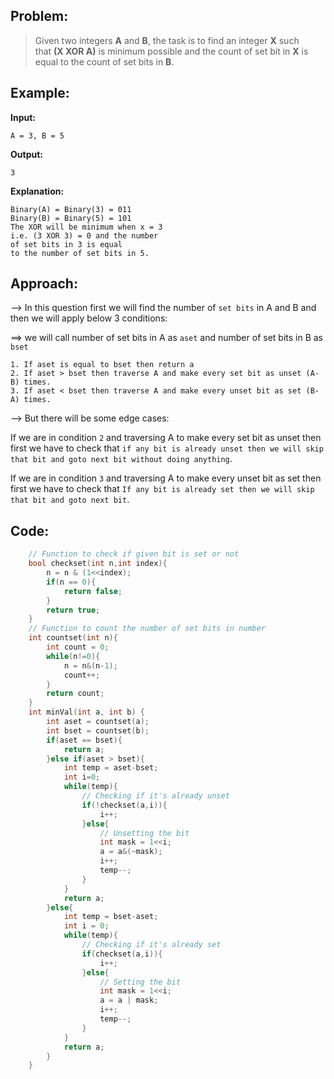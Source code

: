 ## Problem:

>Given two integers **A** and **B**, the task is to find an integer **X** such that **(X XOR A)** is minimum possible and the count of set bit in **X** is equal to the count of set bits in **B**.

## Example:

**Input:** 
```
A = 3, B = 5
```
**Output:** 
```
3
```
**Explanation:**
```
Binary(A) = Binary(3) = 011
Binary(B) = Binary(5) = 101
The XOR will be minimum when x = 3
i.e. (3 XOR 3) = 0 and the number
of set bits in 3 is equal
to the number of set bits in 5.
```

## Approach:

--> In this question first we will find the number of `set bits` in A and B and then we will apply below 3 conditions:

==> we will call number of set bits in A as `aset` and number of set bits in B as `bset`

```
1. If aset is equal to bset then return a
2. If aset > bset then traverse A and make every set bit as unset (A-B) times.
3. If aset < bset then traverse A and make every unset bit as set (B-A) times.
```

--> But there will be some edge cases:

If we are in condition `2` and traversing A to make every set bit as unset then first we have to check that `if any bit is already unset then we will skip that bit and goto next bit without doing anything`.

If we are in condition `3` and traversing A to make every unset bit as set then first we have to check that `If any bit is already set then we will skip that bit and goto next bit`.

## Code:

```cpp
    // Function to check if given bit is set or not
    bool checkset(int n,int index){
        n = n & (1<<index);
        if(n == 0){
            return false;
        }
        return true;
    }
    // Function to count the number of set bits in number
    int countset(int n){
        int count = 0;
        while(n!=0){
        	n = n&(n-1);
        	count++;
        }
        return count;
    }
    int minVal(int a, int b) {
        int aset = countset(a);
        int bset = countset(b);
        if(aset == bset){
            return a;
        }else if(aset > bset){
            int temp = aset-bset;
            int i=0;
            while(temp){
				// Checking if it's already unset
                if(!checkset(a,i)){
                    i++;
                }else{
					// Unsetting the bit
                    int mask = 1<<i;
                    a = a&(~mask);
                    i++;
                    temp--;
                }
            }
            return a;
        }else{
            int temp = bset-aset;
            int i = 0;
            while(temp){
				// Checking if it's already set
                if(checkset(a,i)){
                    i++;
                }else{
					// Setting the bit
                    int mask = 1<<i;
                    a = a | mask;
                    i++;
                    temp--;
                }
            }
            return a;
        }
    }
```

